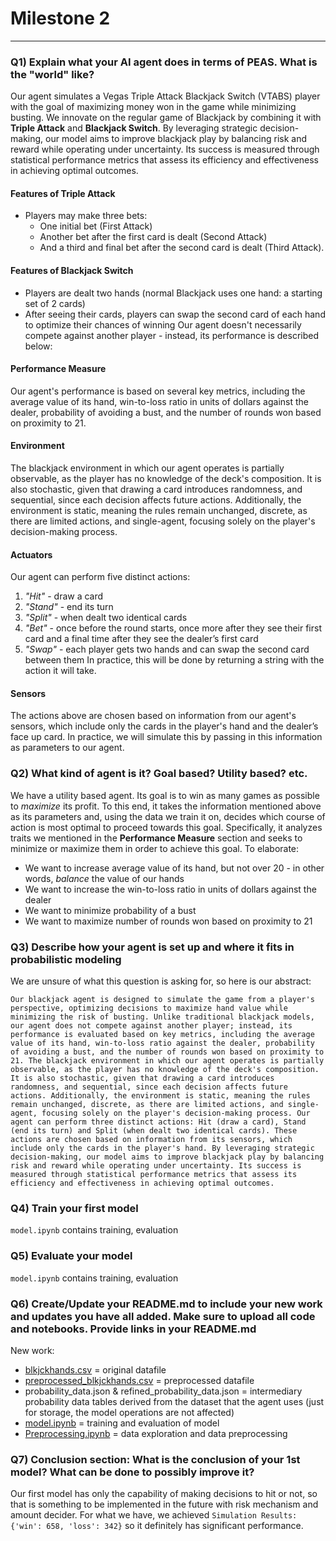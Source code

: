 # Milestone 2
---
### Q1\) Explain what your AI agent does in terms of PEAS. What is the "world" like? 
Our agent simulates a Vegas Triple Attack Blackjack Switch (VTABS) player with the goal of maximizing money won in the game while minimizing busting. We innovate on the regular game of Blackjack by combining it with **Triple Attack** and **Blackjack Switch**. By leveraging strategic decision-making, our model aims to improve blackjack play by balancing risk and reward while operating under uncertainty. Its success is measured through statistical performance metrics that assess its efficiency and effectiveness in achieving optimal outcomes.
#### Features of Triple Attack
- Players may make three bets: 
  - One initial bet (First Attack)
  - Another bet after the first card is dealt (Second Attack)
  - And a third and final bet after the second card is dealt (Third Attack).
#### Features of Blackjack Switch
- Players are dealt two hands (normal Blackjack uses one hand: a starting set of 2 cards)
- After seeing their cards, players can swap the second card of each hand to optimize their chances of winning
Our agent doesn't necessarily compete against another player - instead, its performance is described below:
#### Performance Measure
Our agent's performance is based on several key metrics, including the average value of its hand, win-to-loss ratio in units of dollars against the dealer, probability of avoiding a bust, and the number of rounds won based on proximity to 21.
#### Environment
The blackjack environment in which our agent operates is partially observable, as the player has no knowledge of the deck's composition. It is also stochastic, given that drawing a card introduces randomness, and sequential, since each decision affects future actions. Additionally, the environment is static, meaning the rules remain unchanged, discrete, as there are limited actions, and single-agent, focusing solely on the player's decision-making process.
#### Actuators
Our agent can perform five distinct actions:
1. *"Hit"* - draw a card
2. *"Stand"* - end its turn
3. *"Split"* - when dealt two identical cards
4. *"Bet"* - once before the round starts, once more after they see their first card and a final time after they see the dealer’s first card
5. *"Swap"* - each player gets two hands and can swap the second card between them
In practice, this will be done by returning a string with the action it will take.
#### Sensors
The actions above are chosen based on information from our agent's sensors, which include only the cards in the player's hand and the dealer’s face up card. In practice, we will simulate this by passing in this information as parameters to our agent.

### Q2\) What kind of agent is it? Goal based? Utility based? etc.
We have a utility based agent. Its goal is to win as many games as possible to *maximize* its profit. To this end, it takes the information mentioned above as its parameters and, using the data we train it on, decides which course of action is most optimal to proceed towards this goal. Specifically, it analyzes traits we mentioned in the **Performance Measure** section and seeks to minimize or maximize them in order to achieve this goal. To elaborate:
- We want to increase average value of its hand, but not over 20 - in other words, *balance* the value of our hands
- We want to increase the win-to-loss ratio in units of dollars against the dealer
- We want to minimize probability of a bust
- We want to maximize number of rounds won based on proximity to 21

### Q3\) Describe how your agent is set up and where it fits in probabilistic modeling
We are unsure of what this question is asking for, so here is our abstract:
```
Our blackjack agent is designed to simulate the game from a player's perspective, optimizing decisions to maximize hand value while minimizing the risk of busting. Unlike traditional blackjack models, our agent does not compete against another player; instead, its performance is evaluated based on key metrics, including the average value of its hand, win-to-loss ratio against the dealer, probability of avoiding a bust, and the number of rounds won based on proximity to 21. The blackjack environment in which our agent operates is partially observable, as the player has no knowledge of the deck's composition. It is also stochastic, given that drawing a card introduces randomness, and sequential, since each decision affects future actions. Additionally, the environment is static, meaning the rules remain unchanged, discrete, as there are limited actions, and single-agent, focusing solely on the player's decision-making process. Our agent can perform three distinct actions: Hit (draw a card), Stand (end its turn) and Split (when dealt two identical cards). These actions are chosen based on information from its sensors, which include only the cards in the player's hand. By leveraging strategic decision-making, our model aims to improve blackjack play by balancing risk and reward while operating under uncertainty. Its success is measured through statistical performance metrics that assess its efficiency and effectiveness in achieving optimal outcomes.
```

### Q4\) Train your first model
`model.ipynb` contains training, evaluation

### Q5\) Evaluate your model
`model.ipynb` contains training, evaluation

### Q6\) Create/Update your README.md to include your new work and updates you have all added. Make sure to upload all code and notebooks. Provide links in your README.md
New work:
- [blkjckhands.csv](https://github.com/OscarKhaing/Gambler-Gambit/blob/Milestone2/blkjckhands.csv) = original datafile
- [preprocessed_blkjckhands.csv](https://github.com/OscarKhaing/Gambler-Gambit/blob/Milestone2/preprocessed_blkjckhands.csv) = preprocessed datafile
- probability_data.json & refined_probability_data.json = intermediary probability data tables derived from the dataset that the agent uses (just for storage, the model operations are not affected)
- [model.ipynb](https://github.com/OscarKhaing/Gambler-Gambit/blob/Milestone2/model.ipynb) = training and evaluation of model
- [Preprocessing.ipynb](https://github.com/OscarKhaing/Gambler-Gambit/blob/Milestone2/Preprocessing.ipynb) = data exploration and data preprocessing

### Q7\) Conclusion section: What is the conclusion of your 1st model? What can be done to possibly improve it?
Our first model has only the capability of making decisions to hit or not, so that is something to be implemented in the future with risk mechanism and amount decider. For what we have, we achieved `Simulation Results: {'win': 658, 'loss': 342}` so it definitely has significant performance.
